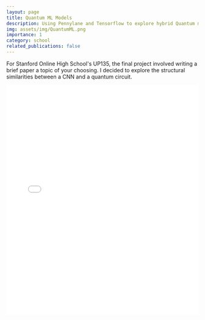 ```yaml
---
layout: page
title: Quantum ML Models
description: Using Pennylane and Tensorflow to explore hybrid Quantum models. 
img: assets/img/QuantumML.png
importance: 1
category: school
related_publications: false
---
```

For Stanford Online High School's UP135, the final project involved writing a brief paper a topic of your choosing. I decided to explore the structural similarities between a CNN and a quantum circuit. 

<embed src="{{ site.baseurl }}/assets/pdf/RyanLin-UP135-FinalProject.pdf" type="application/pdf" width="100%" height="600px" />

